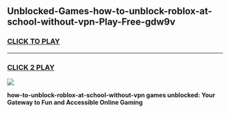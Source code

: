 
## Unblocked-Games-how-to-unblock-roblox-at-school-without-vpn-Play-Free-gdw9v
<h3>
<a href="https://premium76.site?title=how-to-unblock-roblox-at-school-without-vpn&ref=10A">CLICK TO PLAY</a></h3>
<hr>

<h3>
<a href="https://premium76.site?title=how-to-unblock-roblox-at-school-without-vpn&ref=10A">CLICK 2 PLAY</a>
  
</h3>

<a href="https://premium76.site?title=how-to-unblock-roblox-at-school-without-vpn&ref=10A"><img src="https://clearcache.store/games.png"></a>


**how-to-unblock-roblox-at-school-without-vpn games unblocked: Your Gateway to Fun and Accessible Online Gaming**
